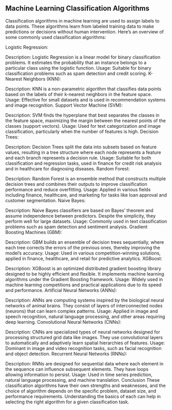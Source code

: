 ## Machine Learning Classification Algorithms
Classification algorithms in machine learning are used to assign labels to data points. These algorithms learn from labeled training data to make predictions or decisions without human intervention. Here’s an overview of some commonly used classification algorithms:

Logistic Regression:

Description: Logistic Regression is a linear model for binary classification problems. It estimates the probability that an instance belongs to a particular class using the logistic function.
Usage: Suitable for binary classification problems such as spam detection and credit scoring.
K-Nearest Neighbors (KNN):

Description: KNN is a non-parametric algorithm that classifies data points based on the labels of their k-nearest neighbors in the feature space.
Usage: Effective for small datasets and is used in recommendation systems and image recognition.
Support Vector Machine (SVM):

Description: SVM finds the hyperplane that best separates the classes in the feature space, maximizing the margin between the nearest points of the classes (support vectors).
Usage: Used for text categorization and image classification, particularly when the number of features is high.
Decision Trees:

Description: Decision Trees split the data into subsets based on feature values, resulting in a tree structure where each node represents a feature and each branch represents a decision rule.
Usage: Suitable for both classification and regression tasks, used in finance for credit risk analysis and in healthcare for diagnosing diseases.
Random Forest:

Description: Random Forest is an ensemble method that constructs multiple decision trees and combines their outputs to improve classification performance and reduce overfitting.
Usage: Applied in various fields including finance, healthcare, and marketing for tasks like loan approval and customer segmentation.
Naive Bayes:

Description: Naive Bayes classifiers are based on Bayes’ theorem and assume independence between predictors. Despite the simplicity, they perform well for large datasets.
Usage: Commonly used in text classification problems such as spam detection and sentiment analysis.
Gradient Boosting Machines (GBM):

Description: GBM builds an ensemble of decision trees sequentially, where each tree corrects the errors of the previous ones, thereby improving the model’s accuracy.
Usage: Used in various competition-winning solutions, applied in finance, healthcare, and retail for predictive analytics.
XGBoost:

Description: XGBoost is an optimized distributed gradient boosting library designed to be highly efficient and flexible. It implements machine learning algorithms under the Gradient Boosting framework.
Usage: Widely used in machine learning competitions and practical applications due to its speed and performance.
Artificial Neural Networks (ANNs):

Description: ANNs are computing systems inspired by the biological neural networks of animal brains. They consist of layers of interconnected nodes (neurons) that can learn complex patterns.
Usage: Applied in image and speech recognition, natural language processing, and other areas requiring deep learning.
Convolutional Neural Networks (CNNs):

Description: CNNs are specialized types of neural networks designed for processing structured grid data like images. They use convolutional layers to automatically and adaptively learn spatial hierarchies of features.
Usage: Dominant in image and video recognition tasks, such as facial recognition and object detection.
Recurrent Neural Networks (RNNs):

Description: RNNs are designed for sequential data where each element in the sequence can influence subsequent elements. They have loops allowing information to persist.
Usage: Used in time series prediction, natural language processing, and machine translation.
Conclusion
These classification algorithms have their own strengths and weaknesses, and the choice of algorithm depends on the specific problem, dataset size, and performance requirements. Understanding the basics of each can help in selecting the right algorithm for a given classification task.

